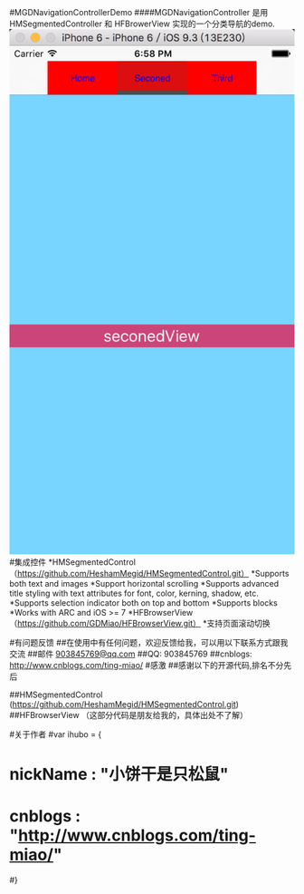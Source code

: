 
#MGDNavigationControllerDemo
####MGDNavigationController 是用 HMSegmentedController 和 HFBrowerView 实现的一个分类导航的demo.
![github](https://github.com/GDMiao/MGDNavigationControllerDemo/blob/master/Image/QQ20160805-0%402x.png)
#集成控件
  *HMSegmentedControl （https://github.com/HeshamMegid/HMSegmentedControl.git）
    *Supports both text and images
    *Support horizontal scrolling
    *Supports advanced title styling with text attributes for font, color, kerning, shadow, etc.
    *Supports selection indicator both on top and bottom
    *Supports blocks
    *Works with ARC and iOS >= 7
  *HFBrowserView （https://github.com/GDMiao/HFBrowserView.git）
    *支持页面滚动切换

#有问题反馈
##在使用中有任何问题，欢迎反馈给我，可以用以下联系方式跟我交流
##邮件 903845769@qq.com
##QQ: 903845769
##cnblogs: http://www.cnblogs.com/ting-miao/</a></li>
#感激
##感谢以下的开源代码,排名不分先后

##HMSegmentedControl  (https://github.com/HeshamMegid/HMSegmentedControl.git</a>)
##HFBrowserView      （这部分代码是朋友给我的，具体出处不了解）

#关于作者
  #var ihubo = { 
  #  nickName   : "小饼干是只松鼠" 
  #  cnblogs    : "http://www.cnblogs.com/ting-miao/" 
  #}
